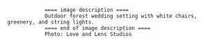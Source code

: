 
                ==== image description ====
                Outdoor forest wedding setting with white chairs, greenery, and string lights.
                ==== end of image description ====
                Photo: Love and Lens Studios